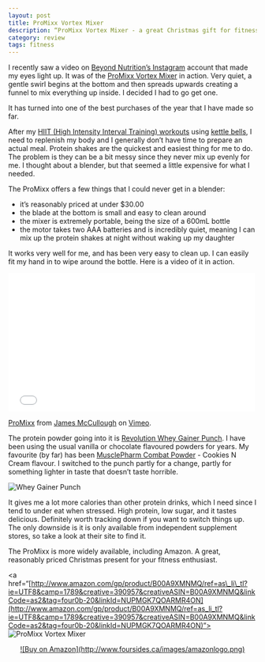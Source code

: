 ```yaml
---
layout: post
title: ProMixx Vortex Mixer
description: “ProMixx Vortex Mixer - a great Christmas gift for fitness enthusiasts.“
category: review    
tags: fitness
---
```


I recently saw a video on [Beyond Nutrition’s Instagram](http://instagram.com/p/v6vTU8QQw3/?modal=true "Instagram | Beyond Nutrition") account that made my eyes light up. It was of the [ProMixx Vortex Mixer](http://www.amazon.com/gp/product/B00A9XMNMQ/ref=as_li_tl?ie=UTF8&camp=1789&creative=390957&creativeASIN=B00A9XMNMQ&linkCode=as2&tag=four0b-20&linkId=NUPMGK7QOARMR4ON "ProMixx Vortex Mixer") in action. Very quiet, a gentle swirl begins at the bottom and then spreads upwards creating a funnel to mix everything up inside. I decided I had to go get one. 

It has turned into one of the best purchases of the year that I have made so far. 

After my [HIIT (High Intensity Interval Training) workouts](http://www.amazon.com/gp/product/B00KFGLVWK/ref=as_li_tl?ie=UTF8&camp=1789&creative=390957&creativeASIN=B00KFGLVWK&linkCode=as2&tag=four0b-20&linkId=DFIDV6QIDIS74DQO "HIIT and Kettlebell Training BOX SET | Amazon") using [kettle bells](http://www.amazon.com/gp/product/B001TE9A9I/ref=as_li_tl?ie=UTF8&camp=1789&creative=390957&creativeASIN=B001TE9A9I&linkCode=as2&tag=four0b-20&linkId=DMBIJTWOXHGJ5CUC "Kettlebells | Amazon"), I need to replenish my body and I generally don’t have time to prepare an actual meal. Protein shakes are the quickest and easiest thing for me to do. The problem is they can be a bit messy since they never mix up evenly for me. I thought about a blender, but that seemed a little expensive for what I needed. 

The ProMixx offers a few things that I could never get in a blender:

- it’s reasonably priced at under $30.00
- the blade at the bottom is small and easy to clean around
- the mixer is extremely portable, being the size of a 600mL bottle
- the motor takes two AAA batteries and is incredibly quiet, meaning I can mix up the protein shakes at night without waking up my daughter

It works very well for me, and has been very easy to clean up. I can easily fit my hand in to wipe around the bottle. Here is a video of it in action. 

<iframe src="//player.vimeo.com/video/114369233" width="500" height="281" frameborder="0" webkitallowfullscreen mozallowfullscreen allowfullscreen></iframe> <p><a href="http://vimeo.com/114369233">ProMixx</a> from <a href="http://vimeo.com/user10606267">James McCullough</a> on <a href="https://vimeo.com">Vimeo</a>.</p>

The protein powder going into it is [Revolution Whey Gainer Punch](http://www.revolution-nutrition.com/flavor-match/47-whey-gainer-punch.html "Revolution Whey Gainer Punch"). I have been using the usual vanilla or chocolate flavoured powders for years. My favourite (by far) has been [MusclePharm Combat Powder](http://www.amazon.com/gp/product/B004EHXKU2/ref=as_li_tl?ie=UTF8&camp=1789&creative=390957&creativeASIN=B004EHXKU2&linkCode=as2&tag=four0b-20&linkId=OJLP4RK6RVKH63ZG "MusclePharm Combat Powder") - Cookies N Cream flavour. I switched to the punch partly for a change, partly for something lighter in taste that doesn’t taste horrible. 

![Whey Gainer Punch](http://www.foursides.ca/images/WheyGainer.png "Whey Gainer Punch")

It gives me a lot more calories than other protein drinks, which I need since I tend to under eat when stressed. High protein, low sugar, and it tastes delicious. Definitely worth tracking down if you want to switch things up. The only downside is it is only available from independent supplement stores, so take a look at their site to find it. 

The ProMixx is more widely available, including Amazon. A great, reasonably priced Christmas present for your fitness enthusiast.

<a href=“[http://www.amazon.com/gp/product/B00A9XMNMQ/ref=as\_li\_tl?ie=UTF8&camp=1789&creative=390957&creativeASIN=B00A9XMNMQ&linkCode=as2&tag=four0b-20&linkId=NUPMGK7QOARMR4ON](http://www.amazon.com/gp/product/B00A9XMNMQ/ref=as_li_tl?ie=UTF8&camp=1789&creative=390957&creativeASIN=B00A9XMNMQ&linkCode=as2&tag=four0b-20&linkId=NUPMGK7QOARMR4ON)”>
![ProMixx Vortex Mixer](http://www.foursides.ca/images/ProMixx.jpg)
</a>
<center>
<a href=“[http://www.amazon.com/gp/product/B00A9XMNMQ/ref=as\_li\_tl?ie=UTF8&camp=1789&creative=390957&creativeASIN=B00A9XMNMQ&linkCode=as2&tag=four0b-20&linkId=NUPMGK7QOARMR4ON](http://www.amazon.com/gp/product/B00A9XMNMQ/ref=as_li_tl?ie=UTF8&camp=1789&creative=390957&creativeASIN=B00A9XMNMQ&linkCode=as2&tag=four0b-20&linkId=NUPMGK7QOARMR4ON)”>
![Buy on Amazon](http://www.foursides.ca/images/amazonlogo.png)
</a>
</center>